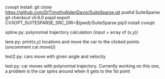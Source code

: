 cvxopt install:
git clone https://github.com/DrTimothyAldenDavis/SuiteSparse.git
pushd SuiteSparse
git checkout v5.6.0
popd
export CVXOPT_SUITESPARSE_SRC_DIR=$(pwd)/SuiteSparse
pip3 install cvxopt


spline.py: polynomial trajectory calculation (input = array of (x,y))

lane.py:  print(x,y) locations and move the car to the clicked points (uncomment car.move())

test2.py: cars move with given angle and velocity

test.py: car moves with polynomial trajectory. Currently working on this one, a problem is the car spins around when it gets to the 1st point
